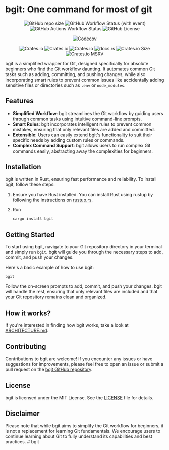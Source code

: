 # bgit: One command for most of git

<div align="center">

![GitHub repo size](https://img.shields.io/github/repo-size/Gyan172004/bgit?style=for-the-badge&logo=github&logoColor=D9E0EE&labelColor=292324)
![GitHub Workflow Status (with event)](https://img.shields.io/github/actions/workflow/status/Gyan172004/bgit/general.yml?style=for-the-badge&logo=github&logoColor=D9E0EE&labelColor=292324)
![GitHub Actions Workflow Status](https://img.shields.io/github/actions/workflow/status/Gyan172004/bgit/audit.yml?label=audit&style=for-the-badge&logo=github&logoColor=D9E0EE&labelColor=292324)
![GitHub License](https://img.shields.io/github/license/Gyan172004/bgit?label=License&style=for-the-badge&logo=github&logoColor=D9E0EE&labelColor=292324)

[![Codecov](https://img.shields.io/codecov/c/github/Gyan172004/bgit?label=Coverage&style=for-the-badge&logo=codecov&logoColor=D9E0EE&labelColor=292324)](https://codecov.io/gh/Gyan172004/bgit)

![Crates.io](https://img.shields.io/crates/v/bgit?style=for-the-badge&logo=rust&logoColor=D9E0EE&labelColor=292324)
![Crates.io](https://img.shields.io/crates/d/bgit?style=for-the-badge&logo=rust&logoColor=D9E0EE&labelColor=292324)
![Crates.io](https://img.shields.io/crates/l/bgit?style=for-the-badge&logo=rust&logoColor=D9E0EE&labelColor=292324)
![docs.rs](https://img.shields.io/docsrs/bgit?style=for-the-badge&logo=rust&logoColor=D9E0EE&labelColor=292324)
![Crates.io Size](https://img.shields.io/crates/size/bgit?style=for-the-badge&logo=rust&logoColor=D9E0EE&labelColor=292324)
![Crates.io MSRV](https://img.shields.io/crates/msrv/bgit?style=for-the-badge&logo=rust&logoColor=D9E0EE&labelColor=292324)

</div>

bgit is a simplified wrapper for Git, designed specifically for absolute beginners who find the Git workflow daunting. It automates common Git tasks such as adding, committing, and pushing changes, while also incorporating smart rules to prevent common issues like accidentally adding sensitive files or directories such as `.env` or `node_modules`.

## Features

- **Simplified Workflow**: bgit streamlines the Git workflow by guiding users through common tasks using intuitive command-line prompts.
- **Smart Rules**: bgit incorporates intelligent rules to prevent common mistakes, ensuring that only relevant files are added and committed.
- **Extensible**: Users can easily extend bgit's functionality to suit their specific needs by adding custom rules or commands.
- **Complex Command Support**: bgit allows users to run complex Git commands easily, abstracting away the complexities for beginners.

## Installation

bgit is written in Rust, ensuring fast performance and reliability. To install bgit, follow these steps:

1. Ensure you have Rust installed. You can install Rust using rustup by following the instructions on [rustup.rs](https://rustup.rs/).
2. Run

    ```bash
    cargo install bgit
    ```

## Getting Started

To start using bgit, navigate to your Git repository directory in your terminal and simply run `bgit`. bgit will guide you through the necessary steps to add, commit, and push your changes.

Here's a basic example of how to use bgit:

```bash
bgit
```

Follow the on-screen prompts to add, commit, and push your changes. bgit will handle the rest, ensuring that only relevant files are included and that your Git repository remains clean and organized.

## How it works?

If you're interested in finding how bgit works, take a look at [ARCHITECTURE.md](./docs/ARCHITECTURE.md).

## Contributing

Contributions to bgit are welcome! If you encounter any issues or have suggestions for improvements, please feel free to open an issue or submit a pull request on the [bgit GitHub repository](https://github.com/Gyan172004/bgit).

## License

bgit is licensed under the MIT License. See the [LICENSE](https://github.com/Gyan172004/bgit/blob/main/LICENSE) file for details.

## Disclaimer

Please note that while bgit aims to simplify the Git workflow for beginners, it is not a replacement for learning Git fundamentals. We encourage users to continue learning about Git to fully understand its capabilities and best practices.
#   b g i t  
 